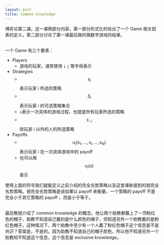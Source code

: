 ```yaml
---
layout: post
title: Common knowledge
---
```

博弈论第二课。这一课两部分内容，第一部分形式化的给出了一个 Game 相关因素的定义，第二部分讨论了第一课最后做的猜数字游戏的结果。<br />​

一个 Game 有三个要素：

- Players
   - 游戏的玩家，通常使用 `i` `j` 等字母表示
- Strategies
   - $$ s_i $$ 表示玩家 i 所选的策略
   - $$ S_i $$ 表示玩家 i 的可选策略集合
   - `s`表示一次具体的游戏过程，也就是所有玩家所选的策略
   - $$ s_{-i} $$ 除玩家 i 以外的人的所选策略
- Payoffs
   - $$ u_i(s_1, ..., s_i, ..., s_N) $$ 表示玩家 i 在一次具体游戏中的 payoff
   - 也可以用 $$ u_i(s) $$ 表示

使用上面的符号我们就能定义之前介绍的完全劣势策略以及这堂课新提到的弱完全劣势策略。弱完全劣势策略是说如果以 payoff 来衡量，一个策略的 payoff 不是完全小于其它策略的 payoff ，而是小于等于。<br />​

最后教授介绍了 common knowledge 的概念。他让两个助教都戴上了一顶粉红色的帽子，助教不知道自己戴的是什么颜色的帽子，但知道另外一个助教戴的是粉红色帽子。这种情况下，两个助教中至少有一个人戴了粉红色帽子这个信息是不是共识？答案是，不是的。因为助教不知道自己的帽子颜色，所以他不知道另外一个助教知不知道这个信息，这个信息是 exclusive knowledge。


